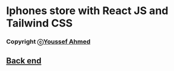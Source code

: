 # Iphones store with React JS and Tailwind CSS

### Copyright ⓒ[Youssef Ahmed](https://github.com/Yusef-Ahmed)

## [Back end](https://github.com/Seif302010/product-manager)
